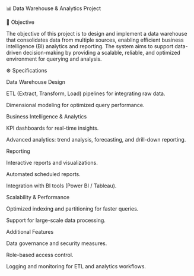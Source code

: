 📊 Data Warehouse & Analytics Project

🎯 Objective

The objective of this project is to design and implement a data warehouse that consolidates data from multiple sources, enabling efficient business intelligence (BI) analytics and reporting. The system aims to support data-driven decision-making by providing a scalable, reliable, and optimized environment for querying and analysis.

⚙ Specifications

Data Warehouse Design


ETL (Extract, Transform, Load) pipelines for integrating raw data.

Dimensional modeling for optimized query performance.


Business Intelligence & Analytics


KPI dashboards for real-time insights.

Advanced analytics: trend analysis, forecasting, and drill-down reporting.


Reporting

Interactive reports and visualizations.

Automated scheduled reports.

Integration with BI tools (Power BI / Tableau).


Scalability & Performance

Optimized indexing and partitioning for faster queries.

Support for large-scale data processing.




Additional Features

Data governance and security measures.

Role-based access control.

Logging and monitoring for ETL and analytics workflows.

